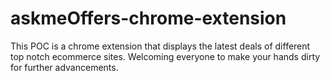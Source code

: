 # askmeOffers-chrome-extension
This POC is a chrome extension that displays the latest deals of different top notch ecommerce sites. 
Welcoming everyone to make your hands dirty for further advancements.
